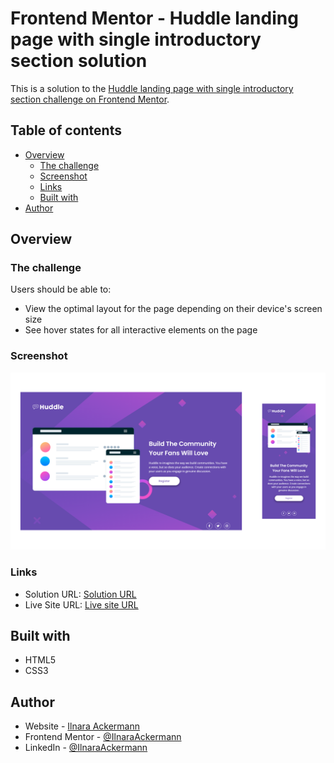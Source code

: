 # Frontend Mentor - Huddle landing page with single introductory section solution

This is a solution to the [Huddle landing page with single introductory section challenge on Frontend Mentor](https://www.frontendmentor.io/challenges/huddle-landing-page-with-a-single-introductory-section-B_2Wvxgi0). 

## Table of contents

- [Overview](#overview)
  - [The challenge](#the-challenge)
  - [Screenshot](#screenshot)
  - [Links](#links)
  - [Built with](#built-with)
- [Author](#author)


## Overview

### The challenge

Users should be able to:

- View the optimal layout for the page depending on their device's screen size
- See hover states for all interactive elements on the page

### Screenshot

![](./src/images/screenshots/screenshot.png)

### Links

- Solution URL: [Solution URL](https://github.com/IlnaraAckermann/huddle-landing-page-with-single-introductory-section-master)
- Live Site URL: [Live site URL](https://huddle-landing-page-with-single-introductory-section-q382ld6ef.vercel.app/)

## Built with

- HTML5
- CSS3

## Author

- Website - [Ilnara Ackermann](https://github.com/IlnaraAckermann/)
- Frontend Mentor - [@IlnaraAckermann](https://www.frontendmentor.io/profile/IlnaraAckermann)
- LinkedIn - [@IlnaraAckermann](https://www.linkedin.com/in/ilnaraackermann)

